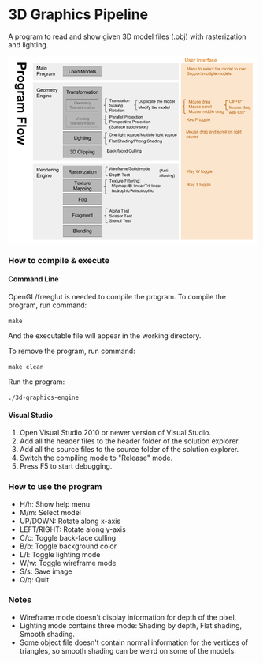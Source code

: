 # 3D Graphics Pipeline

A program to read and show given 3D model files (.obj) with rasterization and lighting.

![Program Flow](program-flow.png)

### How to compile & execute

#### Command Line

OpenGL/freeglut is needed to compile the program.
To compile the program, run command:

`make`

And the executable file will appear in the working directory.

To remove the program, run command:

`make clean`

Run the program:

`./3d-graphics-engine`

#### Visual Studio
1. Open Visual Studio 2010 or newer version of Visual Studio.
2. Add all the header files to the header folder of the solution explorer.
3. Add all the source files to the source folder of the solution explorer.
4. Switch the compiling mode to "Release" mode.
5. Press F5 to start debugging.

### How to use the program
- H/h: Show help menu
- M/m: Select model
- UP/DOWN: Rotate along x-axis
- LEFT/RIGHT: Rotate along y-axis
- C/c: Toggle back-face culling
- B/b: Toggle background color
- L/l: Toggle lighting mode
- W/w: Toggle wireframe mode
- S/s: Save image
- Q/q: Quit

### Notes

* Wireframe mode doesn't display information for depth of the pixel.
* Lighting mode contains three mode: Shading by depth, Flat shading, Smooth shading.
* Some object file doesn't contain normal information for the vertices of triangles, so smooth shading can be weird on some of the models.

